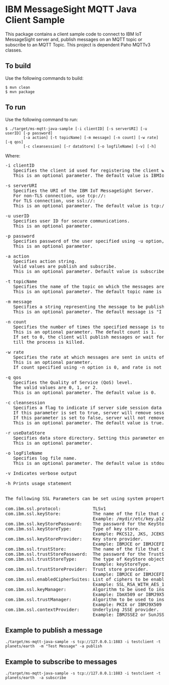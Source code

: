 # IBM MessageSight MQTT Java Client Sample

This package contains a client sample code to connect to IBM IoT MessageSight server and,
publish messages on an MQTT topic or subscribe to an MQTT Topic. This project is dependent
Paho MQTTv3 classes.

## To build
Use the following commands to build:
```
$ mvn clean
$ mvn package
```

## To run
Use the following command to run:
```
$ ./target/ms-mqtt-java-sample [-i clientID] [-s serverURI] [-u userID] [-p password] 
        [-a action] [-t topicName] [-m message] [-n count] [-w rate] [-q qos] 
        [-c cleansession] [-r dataStore] [-o logfileName] [-v] [-h]
```

Where:
<pre>
-i clientID
   Specifies the client id used for registering the client with the IBM IoT MessageSight Server
   This is an optional parameter. The default value is IBMIoTClient

-s serverURI
   Specifies the URI of the IBM IoT MessageSight Server.
   For non-TLS connection, use tcp://<ip address>:<port>
   For TLS connection, use ssl://<ip address>:<port>
   This is an optional parameter. The default value is tcp://127.0.0.1:1883/

-u userID
   Specifies user ID for secure communications.
   This is an optional parameter.

-p password
   Specifies password of the user specified using -u option, for secure communications.
   This is an optional parameter.

-a action
   Specifies action string.
   Valid values are publish and subscribe.
   This is an optional parameter. Default value is subscribe.

-t topicName
   Specifies the name of the topic on which the messages are published or subscribed.
   This is an optional parameter. The default topic name is /IoTSampleTopic

-m message
   Specifies a string representing the message to be published.
   This is an optional parameter. The default message is "I love IBM IoT MessageSight Server."

-n count
   Specifies the number of times the specified message is to be published or subscribed.
   This is an optional parameter. The default count is 1.
   If set to 0, the client will publish messages or wait for messages to arrive, for ever
   till the process is killed.

-w rate
   Specifies the rate at which messages are sent in units of messages/minute.
   This is an optional parameter.
   If count specified using -n option is 0, and rate is not set, this parameter gets set to 12.

-q qos
   Specifies the Quality of Service (QoS) level.
   The valid values are 0, 1, or 2.
   This is an optional parameter. The default value is 0.

-c cleansession
   Specifies a flag to indicate if server side session data should be removed when client disconnects.
   If this parameter is set to true, server will remove session data (a non-durable client).
   If this parameter is set to false, server will not remove session data (a durable client).
   This is an optional parameter. The default value is true.

-r useDataStore
   Specifies data store directory. Setting this parameter enables persistence.
   This is an optional parameter.

-o logFileName
   Specifies log file name.
   This is an optional parameter. The default value is stdout.

-v Indicates verbose output

-h Prints usage statement


The following SSL Parameters can be set using system properties:

com.ibm.ssl.protocol:            TLSv1
com.ibm.ssl.keyStore:            The name of the file that contains the KeyStore object.
                                 Example: /mydir/etc/key.p12
com.ibm.ssl.keyStorePassword:    The password for the KeyStore object.
com.ibm.ssl.keyStoreType:        Type of key store.
                                 Example: PKCS12, JKS, JCEKS
com.ibm.ssl.keyStoreProvider:    Key store provider.
                                 Example: IBMJCE or IBMJCEFIPS.
com.ibm.ssl.trustStore:          The name of the file that contains the trustStore object.
com.ibm.ssl.trustStorePassword:  The password for the TrustStore object.
com.ibm.ssl.trustStoreType:      The type of KeyStore object.
                                 Example: keyStoreType.
com.ibm.ssl.trustStoreProvider:  Trust store provider.
                                 Example: IBMJCE or IBMJCEFIPS
com.ibm.ssl.enabledCipherSuites: List of ciphers to be enabled.
                                 Example: SSL_RSA_WITH_AES_128_CBC_SHA;SSL_RSA_WITH_3DES_EDE_CBC_SHA.
com.ibm.ssl.keyManager:          Algorithm to be used to instantiate a KeyManagerFactory object.
                                 Example: IbmX509 or IBMJ9X509
com.ibm.ssl.trustManager:        Algorithm to be used to instantiate a TrustManagerFactory object.
                                 Example: PKIX or IBMJ9X509
com.ibm.ssl.contextProvider:     Underlying JSSE provider.
                                 Example: IBMJSSE2 or SunJSSE
</pre>


## Example to publish a message
```
./target/ms-mqtt-java-sample -s tcp://127.0.0.1:1883 -i testclient -t planets/earth  -m "Test Message" -a publish
```

## Example to subscribe to messages
```
./target/ms-mqtt-java-sample -s tcp://127.0.0.1:1883 -i testclient -t planets/earth  -a subscribe
```



